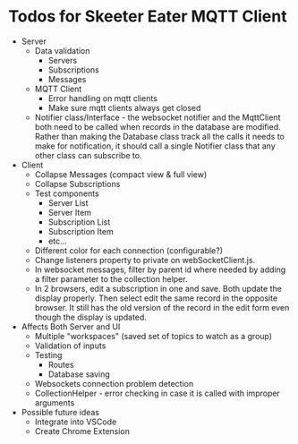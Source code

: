 # Todos for Skeeter Eater MQTT Client

- Server
  - Data validation
    - Servers
    - Subscriptions
    - Messages
  - MQTT Client
    - Error handling on mqtt clients
    - Make sure mqtt clients always get closed
  - Notifier class/Interface - the websocket notifier and the MqttClient both need to be called when records in the database are modified. Rather than making the Database class track all the calls it needs to make for notification, it should call a single Notifier class that any other class can subscribe to.
- Client
  - Collapse Messages (compact view & full view)
  - Collapse Subscriptions
  - Test components
    - Server List
    - Server Item
    - Subscription List
    - Subscription Item
    - etc...
  - Different color for each connection (configurable?)
  - Change listeners property to private on webSocketClient.js.
  - In websocket messages, filter by parent id where needed by adding a filter parameter to the collection helper.
  - In 2 browsers, edit a subscription in one and save. Both update the display properly. Then select edit the same record in the opposite browser. It still has the old version of the record in the edit form even though the display is updated.
- Affects Both Server and UI
  - Multiple "workspaces" (saved set of topics to watch as a group)
  - Validation of inputs
  - Testing
    - Routes
    - Database saving
  - Websockets connection problem detection
  - CollectionHelper - error checking in case it is called with improper arguments
- Possible future ideas
  - Integrate into VSCode
  - Create Chrome Extension
